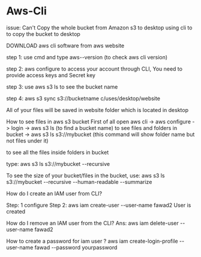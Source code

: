 # Aws-Cli

issue: Can't Copy the whole bucket from Amazon s3 to desktop
using cli to to copy the bucket to desktop

DOWNLOAD aws cli software from aws website

step 1: use cmd and type aws--version (to check aws cli version)

step 2: aws configure to access your account through CLI, You need to provide access keys and Secret key

step 3: use aws s3 ls to see the bucket name

step 4: aws s3 sync s3://bucketname c/uses/desktop/website

All of your files will be saved in website folder which is located in desktop

How to see files in aws s3 bucket
First of all open aws cli -> aws configure -> login -> aws s3 ls (to find a bucket name)
to see files and folders in bucket -> aws s3 ls s3://mybucket (this command will show folder name but not files under it)

to see all the files inside folders in bucket

type: aws s3 ls s3://mybucket --recursive

To see the size of your bucket/files in the bucket, use:
aws s3 ls s3://mybucket --recursive --human-readable --summarize

How do I create an IAM user from CLI?

Step: 1 configure
Step 2: aws iam create-user --user-name fawad2
User is created

How do I remove an IAM user from the CLI?
Ans: aws iam delete-user --user-name fawad2

How to create a password for iam user ?
aws iam create-login-profile --user-name fawad --password yourpassword
